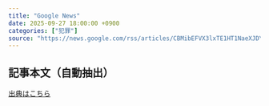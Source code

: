 ```yaml
---
title: "Google News"
date: 2025-09-27 18:00:00 +0900
categories: ["犯罪"]
source: "https://news.google.com/rss/articles/CBMibEFVX3lxTE1HT1NaeXJDYktsaVpQWXhNQmdJcXVEamVuemhIY1pCZ29BdEt6WDdJTzRXZjdZUHFhNWlKVGpWZldWMlRFa3N5Z216NW1hMEZVNHFTQklYRmtqRENQbzFoVXE4T3l5a0h4RV9ybw?oc=5"
---
```


## 記事本文（自動抽出）
<body class="y0K44d EA71Tc" id="readabilityBody"></body>

[出典はこちら](https://news.google.com/rss/articles/CBMibEFVX3lxTE1HT1NaeXJDYktsaVpQWXhNQmdJcXVEamVuemhIY1pCZ29BdEt6WDdJTzRXZjdZUHFhNWlKVGpWZldWMlRFa3N5Z216NW1hMEZVNHFTQklYRmtqRENQbzFoVXE4T3l5a0h4RV9ybw?oc=5)
